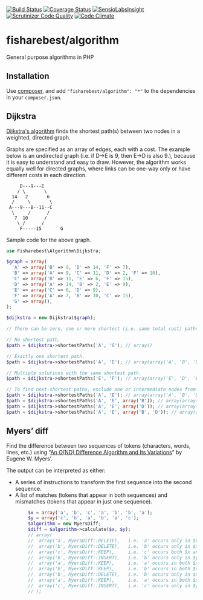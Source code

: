 [![Build Status](https://travis-ci.org/fisharebest/algorithm.svg)](https://travis-ci.org/fisharebest/algorithm)
[![Coverage Status](https://coveralls.io/repos/fisharebest/algorithm/badge.svg?branch=master)](https://coveralls.io/r/fisharebest/algorithm?branch=master)
[![SensioLabsInsight](https://insight.sensiolabs.com/projects/4997a2c6-fb22-433e-92c5-ae7285f1a5a0/mini.png)](https://insight.sensiolabs.com/projects/4997a2c6-fb22-433e-92c5-ae7285f1a5a0)
[![Scrutinizer Code Quality](https://scrutinizer-ci.com/g/fisharebest/algorithm/badges/quality-score.png?b=master)](https://scrutinizer-ci.com/g/fisharebest/algorithm/?branch=master)
[![Code Climate](https://codeclimate.com/github/fisharebest/algorithm/badges/gpa.svg)](https://codeclimate.com/github/fisharebest/algorithm)

# fisharebest/algorithm

General purpose algorithms in PHP

## Installation

Use [composer](https://getcomposer.org), and add `"fisharebest/algorithm": "*"` to the dependencies in your `composer.json`.


## Dijkstra

[Dijkstra's algorithm](https://en.wikipedia.org/wiki/Dijkstra%27s_algorithm) finds the
shortest path(s) between two nodes in a weighted, directed graph.

Graphs are specified as an array of edges, each with a cost.  The example below is
an undirected graph (i.e. if D→E is 9, then E→D is also 9.), because it is easy to
understand and easy to draw.  However, the algorithm works equally well for directed
graphs, where links can be one-way only or have different costs in each direction.
```
     D---9---E
    / \       \
  14   2       6
  /     \       \
 A---9---B--11--C
  \     /      /
   7  10      /
    \ /      /
     F-----15       G
```

Sample code for the above graph.

``` php
use Fisharebest\Algorithm\Dijkstra;

$graph = array(
  'A' => array('B' => 9, 'D' => 14, 'F' => 7),
  'B' => array('A' => 9, 'C' => 11, 'D' => 2, 'F' => 10),
  'C' => array('B' => 11, 'E' => 6, 'F' => 15),
  'D' => array('A' => 14, 'B' => 2, 'E' => 9),
  'E' => array('C' => 6, 'D' => 9),
  'F' => array('A' => 7, 'B' => 10, 'C' => 15),
  'G' => array(),
);

$dijkstra = new Dijkstra($graph);

// There can be zero, one or more shortest (i.e. same total cost) paths.

// No shortest path.
$path = $dijkstra->shortestPaths('A', 'G'); // array()

// Exactly one shortest path.
$path = $dijkstra->shortestPaths('A', 'E'); // array(array('A', 'B', 'D', 'E'))

// Multiple solutions with the same shortest path.
$path = $dijkstra->shortestPaths('E', 'F'); // array(array('E', 'D', 'B', 'F'), array('E', 'C', 'F'))

// To find next-shortest paths, exclude one or intermediate nodes from the shortest path.
$path = $dijkstra->shortestPaths('A', 'E'); // array(array('A', 'B', 'D', 'E'))
$path = $dijkstra->shortestPaths('A', 'E', array('B')); // array(array('A', 'B', 'D', 'E'))
$path = $dijkstra->shortestPaths('A', 'E', array('D')); // array(array('A', 'B', 'C', 'E'))
$path = $dijkstra->shortestPaths('A', 'E', array('B', 'D')); // array(array('A', 'F', 'C', 'E'))
```

## Myers’ diff

Find the difference between two sequences of tokens (characters, words, lines, etc.) using
“[An O(ND) Difference Algorithm and Its Variations](http://citeseerx.ist.psu.edu/viewdoc/summary?doi=10.1.1.4.6927)”
by Eugene W. Myers’.

The output can be interpreted as either:

* A series of instructions to transform the first sequence into the second sequence.
* A list of matches (tokens that appear in both sequences) and mismatches (tokens that appear in
just one sequence).

``` php
		$x = array('a', 'b', 'c', 'a', 'b', 'b', 'a');
		$y = array('c', 'b', 'a', 'b', 'a', 'c');
		$algorithm = new MyersDiff;
		$diff = $algorithm->calculate($x, $y);
		// array(
		//  array('a', MyersDiff::DELETE),   i.e. 'a' occurs only in $x
		//  array('b', MyersDiff::DELETE),   i.e. 'b' occurs only in $x
		//  array('c', MyersDiff::KEEP),     i.e. 'c' occurs both $x and $y
		//  array('b', MyersDiff::INSERT),   i.e. 'b' occurs only in $y
		//  array('a', MyersDiff::KEEP),     i.e. 'a' occurs in both $x and $y
		//  array('b', MyersDiff::KEEP),     i.e. 'b' occurs in both $x and $y
		//  array('b', MyersDiff::DELETE),   i.e. 'b' occurs only in $x
		//  array('a', MyersDiff::KEEP),     i.e. 'a' occurs in both $x and $y
		//  array('c', MyersDiff::INSERT),   i.e. 'c' occurs only in $y
		// );
```
